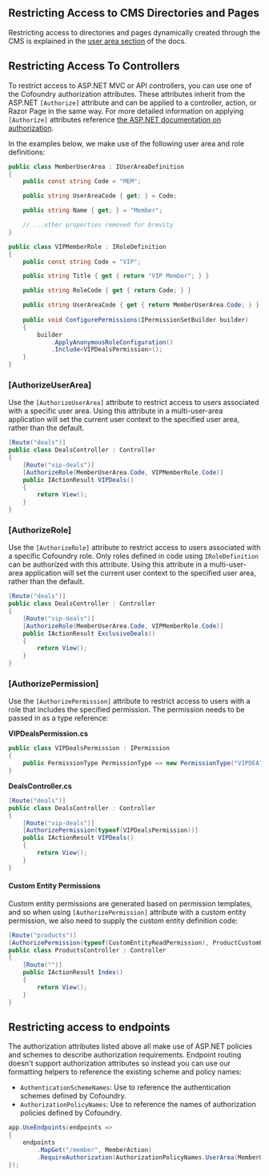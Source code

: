 ## Restricting Access to CMS Directories and Pages

Restricting access to directories and pages dynamically created through the CMS is explained in the [user area section](/content-management/user-areas/controlling-access) of the docs.

## Restricting Access To Controllers

To restrict access to ASP.NET MVC or API controllers, you can use one of the Cofoundry authorization attributes. These attributes inherit from the ASP.NET `[Authorize]` attribute and can be applied to a controller, action, or Razor Page in the same way. For more detailed information on applying `[Authorize]` attributes reference [the ASP.NET documentation on authorization](https://docs.microsoft.com/en-us/aspnet/core/security/authorization/simple).

In the examples below, we make use of the following user area and role definitions:

```csharp
public class MemberUserArea : IUserAreaDefinition
{
    public const string Code = "MEM";

    public string UserAreaCode { get; } = Code;

    public string Name { get; } = "Member";

    // ...other properties removed for brevity
}

public class VIPMemberRole : IRoleDefinition
{
    public const string Code = "VIP";

    public string Title { get { return "VIP Member"; } }

    public string RoleCode { get { return Code; } }

    public string UserAreaCode { get { return MemberUserArea.Code; } }
    
    public void ConfigurePermissions(IPermissionSetBuilder builder)
    {
        builder
            .ApplyAnonymousRoleConfiguration()
            .Include<VIPDealsPermission>();
    }
}
```

### [AuthorizeUserArea]

Use the `[AuthorizeUserArea]` attribute to restrict access to users associated with a specific user area. Using this attribute in a multi-user-area application will set the current user context to the specified user area, rather than the default.

```csharp
[Route("deals")]
public class DealsController : Controller
{
    [Route("vip-deals")]
    [AuthorizeRole(MemberUserArea.Code, VIPMemberRole.Code)]
    public IActionResult VIPDeals()
    {
        return View();
    }
}
```

### [AuthorizeRole]

Use the `[AuthorizeRole]` attribute to restrict access to users associated with a specific Cofoundry role. Only roles defined in code using `IRoleDefinition` can be authorized with this attribute. Using this attribute in a multi-user-area application will set the current user context to the specified user area, rather than the default.

```csharp
[Route("deals")]
public class DealsController : Controller
{
    [Route("vip-deals")]
    [AuthorizeRole(MemberUserArea.Code, VIPMemberRole.Code)]
    public IActionResult ExclusiveDeals()
    {
        return View();
    }
}
```

### [AuthorizePermission]

Use the `[AuthorizePermission]` attribute to restrict access to users with a role that
includes the specified permission. The permission needs to be passed in as a type reference:

**VIPDealsPermission.cs**

```csharp
public class VIPDealsPermission : IPermission
{
    public PermissionType PermissionType => new PermissionType("VIPDEA", "VIP Deals", "Access to VIP deals");
}
```

**DealsController.cs**
```csharp
[Route("deals")]
public class DealsController : Controller
{
    [Route("vip-deals")]
    [AuthorizePermission(typeof(VIPDealsPermission))]
    public IActionResult VIPDeals()
    {
        return View();
    }
}
```

#### Custom Entity Permissions

Custom entity permissions are generated based on permission templates, and so when using `[AuthorizePermission]` attribute with a custom entity permission, we also need to supply the custom entity definition code:

```csharp
[Route("products")]
[AuthorizePermission(typeof(CustomEntityReadPermission), ProductCustomEntityDefintion.Code)]
public class ProductsController : Controller
{
    [Route("")]
    public IActionResult Index()
    {
        return View();
    }
}
```

## Restricting access to endpoints

The authorization attributes listed above all make use of ASP.NET policies and schemes to describe authorization requirements. Endpoint routing doesn't support authorization attributes so instead you can use our formatting helpers to reference the existing scheme and policy names:

- `AuthenticationSchemeNames`: Use to reference the authentication schemes defined by Cofoundry.
- `AuthorizationPolicyNames`: Use to reference the names of authorization policies defined by Cofoundry.

```csharp
app.UseEndpoints(endpoints =>
{
    endpoints
        .MapGet("/member", MemberAction)
        .RequireAuthorization(AuthorizationPolicyNames.UserArea(MemberUserArea.Code));
});
```